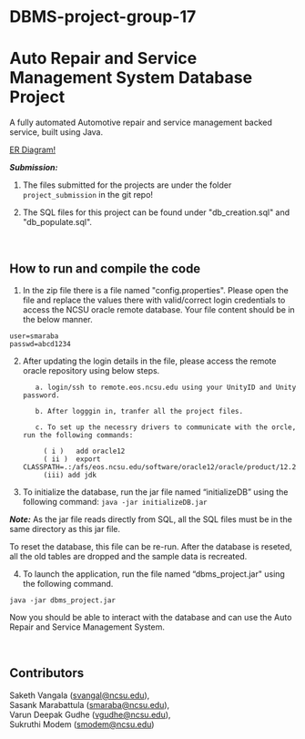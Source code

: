 # DBMS-project-group-17

# Auto Repair and Service Management System Database Project
A fully automated Automotive repair and service management backed service, built using Java.

[ER Diagram!](https://github.com/smarabattula/autor/blob/main/project_submission/ER.pdf)
<br>

***Submission:***

1. The files submitted for the projects are under the folder `project_submission` in the git repo!

2. The SQL files for this project can be found under "db_creation.sql" and "db_populate.sql".

<br>

## How to run and compile the code

1. In the zip file there is a file named "config.properties". Please open the file and replace the values there with valid/correct login credentials to access the NCSU oracle remote database. 
Your file content should be in the below manner.

```
user=smaraba
passwd=abcd1234
```

2. After updating the login details in the file, please access the remote oracle repository using below steps.
   
          a. login/ssh to remote.eos.ncsu.edu using your UnityID and Unity password.
          
          b. After logggin in, tranfer all the project files.
          
          c. To set up the necessry drivers to communicate with the orcle, run the following commands:
  
            ( i )   add oracle12
            ( ii )  export CLASSPATH=.:/afs/eos.ncsu.edu/software/oracle12/oracle/product/12.2/client/jdbc/lib/ojdbc8.jar
            (iii) add jdk
            
  
3. To initialize the database, run the jar file named “initializeDB” using the following command: `java -jar initializeDB.jar`

***Note:*** 
As the jar file reads directly from SQL, all the SQL files must be in the same directory as this jar file.

To reset the database, this file can be re-run. After the database is reseted, all the old tables are dropped and the sample data is recreated.

4.  To launch the application, run the file named “dbms_project.jar" using the following command.

```
java -jar dbms_project.jar

```
Now you should be able to interact with the database and can use the Auto Repair and Service Management System.

<br>

## Contributors
Saketh Vangala     (svangal@ncsu.edu),  
Sasank Marabattula (smaraba@ncsu.edu),     
Varun Deepak Gudhe (vgudhe@ncsu.edu),  
Sukruthi Modem     (smodem@ncsu.edu)  
